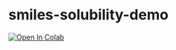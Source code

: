 # smiles-solubility-demo
[![Open In Colab](https://colab.research.google.com/assets/colab-badge.svg)](https://colab.research.google.com/github/Wo0druff/smiles-solubility-demo/blob/main/smiles-solubility-demo.ipynb)

